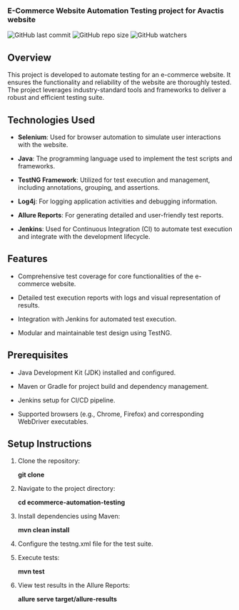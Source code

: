 ### E-Commerce Website Automation Testing project for Avactis website
![GitHub last commit](https://img.shields.io/github/last-commit/anaghakarurkar/MelodyMarsMission?style=plastic) ![GitHub repo size](https://img.shields.io/github/repo-size/anaghakarurkar/MelodyMarsMission) ![GitHub watchers](https://img.shields.io/github/watchers/anaghakarurkar/MelodyMarsMission)

## Overview

This project is developed to automate testing for an e-commerce website. It ensures the functionality and reliability of the website are thoroughly tested. The project leverages industry-standard tools and frameworks to deliver a robust and efficient testing suite.

## Technologies Used

- **Selenium**: Used for browser automation to simulate user interactions with the website.

- **Java**: The programming language used to implement the test scripts and frameworks.

- **TestNG Framework**: Utilized for test execution and management, including annotations, grouping, and assertions.

- **Log4j**: For logging application activities and debugging information.

- **Allure Reports**: For generating detailed and user-friendly test reports.

- **Jenkins**: Used for Continuous Integration (CI) to automate test execution and integrate with the development lifecycle.

## Features

- Comprehensive test coverage for core functionalities of the e-commerce website.

- Detailed test execution reports with logs and visual representation of results.

- Integration with Jenkins for automated test execution.

- Modular and maintainable test design using TestNG.

## Prerequisites

- Java Development Kit (JDK) installed and configured.

- Maven or Gradle for project build and dependency management.

- Jenkins setup for CI/CD pipeline.

- Supported browsers (e.g., Chrome, Firefox) and corresponding WebDriver executables.

## Setup Instructions

<ol>
  <li><p>Clone the repository:</p> <p><strong>  git clone</strong></p></li>
  <li><p>Navigate to the project directory:</p><p><strong>  cd ecommerce-automation-testing</strong></p></li>
  <li> <p>Install dependencies using Maven:</p> <p><strong>  mvn clean install</strong></p></li>
  <li>Configure the testng.xml file for the test suite.</li>
  <li><p>Execute tests:</p> <p><strong>  mvn test</strong></p></li>
  <li><p>View test results in the Allure Reports:</p> <p><strong>  allure serve target/allure-results</strong></p> </li>
</ol>





